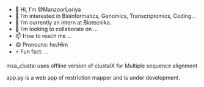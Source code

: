 - 👋 Hi, I’m @ManzoorLoriya
- 👀 I’m interested in Bioinformatics, Genomics, Transcriptomics, Coding...
- 🌱 I’m currently an intern at Biotecnika.
- 💞️ I’m looking to collaborate on ...
- 📫 How to reach me ...
- 😄 Pronouns: he/Him
- ⚡ Fun fact: ...

msa_clustal uses offline version of clustalX for Multiple sequence alignment 

app.py is a web app of restriction mapper and is under development. 
<!---
ManzoorLoriya/ManzoorLoriya is a ✨ special ✨ repository because its `README.md` (this file) appears on your GitHub profile.
You can click the Preview link to take a look at your changes.
--->
